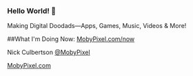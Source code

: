 ### Hello World! 👋

Making Digital Doodads—Apps, Games, Music, Videos & More!

##What I'm Doing Now: [MobyPixel.com/now](http://mobypixel.com/now/)

Nick Culbertson [@MobyPixel](https://twitter.com/MobyPixel)

[MobyPixel.com](http://www.mobypixel.com)
